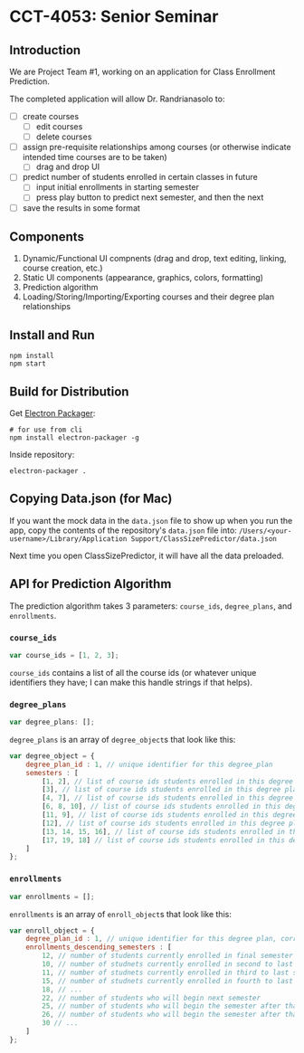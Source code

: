 # CCT-4053: Senior Seminar

## Introduction
We are Project Team #1, working on an application for Class Enrollment Prediction.

The completed application will allow Dr. Randrianasolo to:
- [ ] create courses
    - [ ] edit courses
    - [ ] delete courses
- [ ] assign pre-requisite relationships among courses (or otherwise indicate intended time courses are to be taken)
    - [ ] drag and drop UI
- [ ] predict number of students enrolled in certain classes in future
    - [ ] input initial enrollments in starting semester
    - [ ] press play button to predict next semester, and then the next
- [ ] save the results in some format

## Components

1. Dynamic/Functional UI compnents (drag and drop, text editing, linking, course creation, etc.)
2. Static UI components (appearance, graphics, colors, formatting)
3. Prediction algorithm
4. Loading/Storing/Importing/Exporting courses and their degree plan relationships

## Install and Run

```
npm install
npm start
```
## Build for Distribution

Get [Electron Packager](https://www.npmjs.com/package/electron-packager):
``` 
# for use from cli 
npm install electron-packager -g
```

Inside repository:
```
electron-packager .
```

## Copying Data.json (for Mac)

If you want the mock data in the `data.json` file to show up when you run the app, copy the contents of the repository's `data.json` file into:
`/Users/<your-username>/Library/Application Support/ClassSizePredictor/data.json`

Next time you open ClassSizePredictor, it will have all the data preloaded.

## API for Prediction Algorithm


The prediction algorithm takes 3 parameters: `course_ids`, `degree_plans`, and `enrollments`.

### `course_ids`

```js
var course_ids = [1, 2, 3];
```

`course_ids` contains a list of all the course ids (or whatever unique identifiers they have; I can make this handle strings if that helps).

### `degree_plans`

```js
var degree_plans: [];
```

`degree_plans` is an array of `degree_object`s that look like this:

```js
var degree_object = {
    degree_plan_id : 1, // unique identifier for this degree_plan
    semesters : [
        [1, 2], // list of course ids students enrolled in this degree plan will take their 1st semester
        [3], // list of course ids students enrolled in this degree plan will take their 2nd semester
        [4, 7], // list of course ids students enrolled in this degree plan will take their 3rd semester
        [6, 8, 10], // list of course ids students enrolled in this degree plan will take their 4th semester
        [11, 9], // list of course ids students enrolled in this degree plan will take their 5th semester
        [12], // list of course ids students enrolled in this degree plan will take their 6th semester
        [13, 14, 15, 16], // list of course ids students enrolled in this degree plan will take their 7th semester
        [17, 19, 18] // list of course ids students enrolled in this degree plan will take their 8th semester
    ]
};
```

### `enrollments`

```js
var enrollments = [];
```

`enrollments` is an array of `enroll_object`s that look like this:

```js
var enroll_object = {
    degree_plan_id : 1, // unique identifier for this degree plan, corresponds to same from degree_object above
    enrollments_descending_semesters : [
        12, // number of students currently enrolled in final semester
        10, // number of studnets currently enrolled in second to last semester
        11, // number of studnets currently enrolled in third to last semester
        15, // number of studnets currently enrolled in fourth to last semester
        18, // ...
        22, // number of students who will begin next semester
        25, // number of students who will begin the semester after that
        26, // number of students who will begin the semester after that
        30 // ...
    ]
};
```

